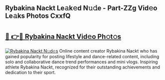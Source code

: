 ## Rybakina Nackt Le𝚊k𝚎d N𝚞𝚍e - Part-ZZg Vid𝚎o Le𝚊ks Photos CxxfQ

# <h2><a href="http://fb020l.evod.top/?m=Rybakina+Nackt">🔗 👉🔴 Rybakina Nackt Vid𝚎o Ph𝚘t𝚘s</a></h2>

[![Rybakina Nackt N𝚞d𝚎s](https://i.imgur.com/8V9OHl7.gif)](http://fb020l.evod.top/?m=Rybakina+Nackt)
Online content creator Rybakina Nackt who has gained popularity for posting lifestyle and dance-related content, including solo and collaborative dance trend performances and mini vlogs. Inspiring athlete Rybakina Nackt, recognized for their outstanding achievements and dedication to their sport. 
